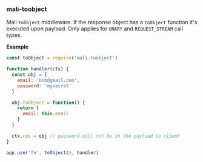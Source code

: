 <a name="module_mali-toobject"></a>

### mali-toobject
Mali <code>toObject</code> middleware. If the response object has a <code>toObject</code> function it's executed
upon payload. Only applies for <code>UNARY</code> and <code>REQUEST_STREAM</code> call types.

**Example**  

```js
const toObject = require('mali-toobject')

function handler(ctx) {
  const obj = {
    email: 'bob@gmail.com',
    password: 'mysecret'
  }

  obj.toObject = function() {
    return {
      email: this.email
    }
  }

  ctx.res = obj // password will not be in the payload to client
}

app.use('fn', toObject(), handler)
```
